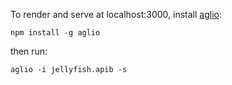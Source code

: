 To render and serve at localhost:3000, install 
[aglio](https://github.com/danielgtaylor/aglio):

```
npm install -g aglio
```


then run:

```
aglio -i jellyfish.apib -s
```